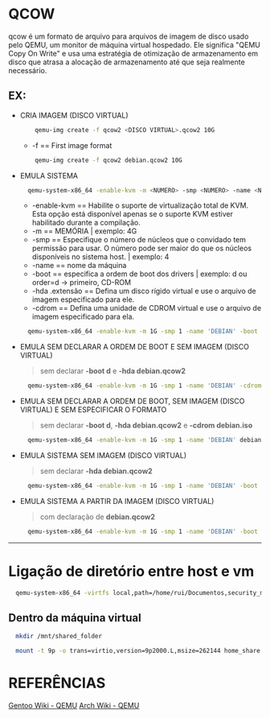 # QCOW
qcow 
é um formato de arquivo 
para arquivos de imagem de disco 
usado pelo QEMU, 
um monitor de máquina virtual hospedado. 
Ele significa 
"QEMU Copy On Write" e
usa uma estratégia de otimização de armazenamento em disco 
que atrasa a alocação de armazenamento até que seja realmente necessário.

## EX: 
  * CRIA IMAGEM (DISCO VIRTUAL)
    ```sh
        qemu-img create -f qcow2 <DISCO VIRTUAL>.qcow2 10G
    ```  

    * -f == First image format
    ```sh
        qemu-img create -f qcow2 debian.qcow2 10G
    ```  

  * EMULA SISTEMA
    ```sh
      qemu-system-x86_64 -enable-kvm -m <NUMERO> -smp <NUMERO> -name <NAME> -boot d -hda <DISCO VIRTUAL>.qcow2 -cdrom <IMAGEM ISO>
    ```  

    * -enable-kvm == Habilite o suporte de virtualização total de KVM. Esta opção está disponível apenas se o suporte KVM estiver habilitado durante a compilação.
    * -m <NUMERO> == MEMÓRIA | exemplo: 4G
    * -smp <NUMERO> == Especifique o número de núcleos que o convidado tem permissão para usar. O número pode ser maior do que os núcleos disponíveis no sistema host. | exemplo: 4
    * -name <NAME> == nome da máquina
    * -boot <LETRA> == especifica a ordem de boot dos drivers | exemplo: d ou order=d -> primeiro, CD-ROM
    * -hda <DISCO VIRTUAL>.extensão == Defina um disco rígido virtual e use o arquivo de imagem especificado para ele.
    * -cdrom <IMAGEM ISO> == Defina uma unidade de CDROM virtual e use o arquivo de imagem especificado para ela.
    ```sh
      qemu-system-x86_64 -enable-kvm -m 1G -smp 1 -name 'DEBIAN' -boot d -hda debian.qcow2 -cdrom manjaro.iso
    ```  

  * EMULA SEM DECLARAR A ORDEM DE BOOT E SEM IMAGEM (DISCO VIRTUAL)
    > sem declarar **-boot d** e **-hda debian.qcow2**
    ```sh
      qemu-system-x86_64 -enable-kvm -m 1G -smp 1 -name 'DEBIAN' -cdrom debian.iso
    ```  

  * EMULA SEM DECLARAR A ORDEM DE BOOT, SEM IMAGEM (DISCO VIRTUAL) E SEM ESPECIFICAR O FORMATO
    > sem declarar **-boot d**, **-hda debian.qcow2** e **-cdrom debian.iso**
    ```sh
      qemu-system-x86_64 -enable-kvm -m 1G -smp 1 -name 'DEBIAN' debian.iso
    ```  

  * EMULA SISTEMA SEM IMAGEM (DISCO VIRTUAL)
    > sem declarar **-hda debian.qcow2**
    ```sh
      qemu-system-x86_64 -enable-kvm -m 1G -smp 1 -name 'DEBIAN' -boot d -cdrom debian.iso
    ```  

  * EMULA SISTEMA A PARTIR DA IMAGEM (DISCO VIRTUAL)
    > com declaração de **debian.qcow2**
    ```sh
      qemu-system-x86_64 -enable-kvm -m 1G -smp 1 -name 'DEBIAN' -boot d debian.qcow2
    ```  

---
      
# Ligação de diretório entre host e vm
```sh
  qemu-system-x86_64 -virtfs local,path=/home/rui/Documentos,security_model=none,mount_tag=home_share --enable-kvm -m 2G -smp 4 -name 'Machine' -hda disco_virtual.qcow2
```

## Dentro da máquina virtual
```sh
  mkdir /mnt/shared_folder
```

```sh
  mount -t 9p -o trans=virtio,version=9p2000.L,msize=262144 home_share /mnt/shared_folder
```

# REFERÊNCIAS
[Gentoo Wiki - QEMU](https://wiki.gentoo.org/wiki/QEMU/Options)
[Arch Wiki - QEMU](https://wiki.archlinux.org/title/QEMU)

